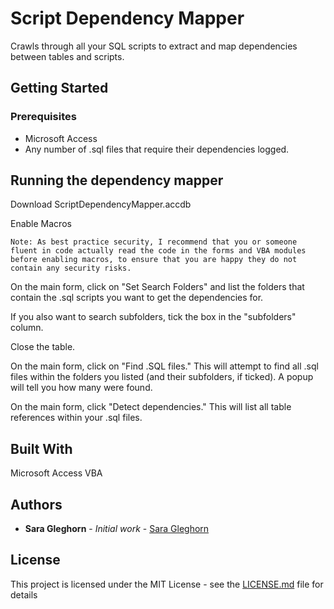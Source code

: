 # Script Dependency Mapper
Crawls through all your SQL scripts to extract and map dependencies between tables and scripts.

## Getting Started

### Prerequisites

- Microsoft Access
- Any number of .sql files that require their dependencies logged.

## Running the dependency mapper

Download ScriptDependencyMapper.accdb

Enable Macros
```
Note: As best practice security, I recommend that you or someone fluent in code actually read the code in the forms and VBA modules before enabling macros, to ensure that you are happy they do not contain any security risks.
```
On the main form, click on "Set Search Folders" and list the folders that contain the .sql scripts you want to get the dependencies for.

If you also want to search subfolders, tick the box in the "subfolders" column.

Close the table.

On the main form, click on "Find .SQL files." This will attempt to find all .sql files within the folders you listed (and their subfolders, if ticked). A popup will tell you how many were found.

On the main form, click "Detect dependencies." This will list all table references within your .sql files.

## Built With

Microsoft Access VBA

## Authors

* **Sara Gleghorn** - *Initial work* - [Sara Gleghorn](https://github.com/SaraGleghorn)

## License

This project is licensed under the MIT License - see the [LICENSE.md](LICENSE.md) file for details
